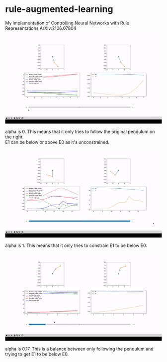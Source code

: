 # rule-augmented-learning
My implementation of Controlling Neural Networks with Rule Representations ArXiv:2106.07804

![](alpha0.gif)

alpha is 0. This means that it only tries to follow the original pendulum on the right. <br>
E1 can be below or above E0 as it's unconstrained. <br>

![](alpha1.gif)

alpha is 1. This means that it only tries to constrain E1 to be below E0. <br>

![](alpha0-17.gif)

alpha is 0.17. This is a balance between only following the pendulum and trying to get E1 to be below E0.

